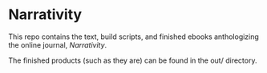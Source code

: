 Narrativity
===========

This repo contains the text, build scripts, and finished ebooks
anthologizing the online journal, _Narrativity_.

The finished products (such as they are) can be found in the out/ directory. 


